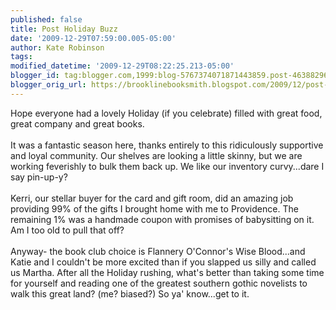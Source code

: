 ```yaml
---
published: false
title: Post Holiday Buzz
date: '2009-12-29T07:59:00.005-05:00'
author: Kate Robinson
tags: 
modified_datetime: '2009-12-29T08:22:25.213-05:00'
blogger_id: tag:blogger.com,1999:blog-5767374071871443859.post-4638829614318620325
blogger_orig_url: https://brooklinebooksmith.blogspot.com/2009/12/post-holiday-buzz.html
---
```


Hope everyone had a lovely Holiday (if you celebrate) filled with great food, great company and great books.<br /><br />It was a fantastic season here, thanks entirely to this ridiculously supportive and loyal community. Our shelves are looking a little skinny, but we are working feverishly to bulk them back up. We like our inventory curvy...dare I say pin-up-y?<br /><br />Kerri, our stellar buyer for the card and gift room, did an amazing job providing 99% of the gifts I brought home with me to Providence. The remaining 1% was a handmade coupon with promises of babysitting on it. Am I too old to pull that off?<br /><br />Anyway- the book club choice is Flannery O'Connor's Wise Blood...and Katie and I couldn't be more excited than if you slapped us silly and called us Martha. After all the Holiday rushing, what's better than taking some time for yourself and reading one of the greatest southern gothic novelists to walk this great land? (me? biased?) So ya' know...get to it.